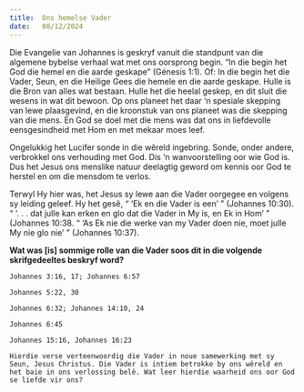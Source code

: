 ```yaml
---
title:  Ons hemelse Vader
date:   08/12/2024
---
```


Die Evangelie van Johannes is geskryf vanuit die standpunt van die algemene bybelse verhaal wat met ons oorsprong begin. “In die begin het God die hemel en die aarde geskape” (Génesis 1:1). Of: In die begin het die Vader, Seun, en die Heilige Gees die hemele en die aarde geskape. Hulle is die Bron van alles wat bestaan. Hulle het die heelal geskep, en dit sluit die wesens in wat dit bewoon. Op ons planeet het daar ‘n spesiale skepping van lewe plaasgevind, en die kroonstuk van ons planeet was die skepping van die mens. En God se doel met die mens was dat ons in liefdevolle eensgesindheid met Hom en met mekaar moes leef.

Ongelukkig het Lucifer sonde in die wêreld ingebring. Sonde, onder andere, verbrokkel ons verhouding met God. Dis ‘n wanvoorstelling oor wie God is. Dus het Jesus ons menslike natuur deelagtig geword om kennis oor God te herstel en om die mensdom te verlos.

Terwyl Hy hier was, het Jesus sy lewe aan die Vader oorgegee en volgens sy leiding geleef. Hy het gesê, “ ‘Ek en die Vader is een’ ” (Johannes 10:30). “ ‘. . . dat julle kan erken en glo dat die Vader in My is, en Ek in Hom’ ” (Johannes 10:38. “ ‘As Ek nie die werke van my Vader doen nie, moet julle My nie glo nie’ ” (Johannes 10:37).

**Wat was [is] sommige rolle van die Vader soos dit in die volgende skrifgedeeltes beskryf word?**

`Johannes 3:16, 17; Johannes 6:57`

`Johannes 5:22, 30`

`Johannes 6:32; Johannes 14:10, 24`

`Johannes 6:45`

`Johannes 15:16, Johannes 16:23`

`Hierdie verse verteenwoordig die Vader in noue samewerking met sy Seun, Jesus Christus. Die Vader is intiem betrokke by ons wêreld en het baie in ons verlossing belê. Wat leer hierdie waarheid ons oor God se liefde vir ons?`